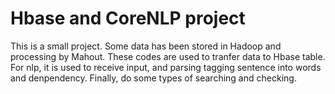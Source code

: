# Hbase and CoreNLP project
This is a small project. Some data has been stored in Hadoop and processing by Mahout. These codes are used to tranfer data to Hbase table. For nlp, it is used to receive input, and parsing tagging sentence into words and denpendency. Finally, do some types of searching and checking.

